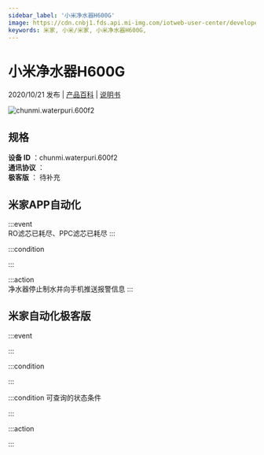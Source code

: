 ```yaml
---
sidebar_label: '小米净水器H600G'
image: https://cdn.cnbj1.fds.api.mi-img.com/iotweb-user-center/developer_1679047725765SCzVVCVR.png?GalaxyAccessKeyId=AKVGLQWBOVIRQ3XLEW&Expires=9223372036854775807&Signature=9s4LpcZ45HB6g1H6aPZVLvHAKTo=
keywords: 米家, 小米/米家, 小米净水器H600G, 
---
```

# 小米净水器H600G

2020/10/21 发布 | [产品百科](https://home.mi.com/webapp/content/baike/product/index.html?model=chunmi.waterpuri.600f2/) | [说明书](https://home.mi.com/views/introduction.html?model=chunmi.waterpuri.600f2&region=cn)

![chunmi.waterpuri.600f2](https://cdn.cnbj1.fds.api.mi-img.com/iotweb-user-center/developer_1679047725765SCzVVCVR.png?GalaxyAccessKeyId=AKVGLQWBOVIRQ3XLEW&Expires=9223372036854775807&Signature=9s4LpcZ45HB6g1H6aPZVLvHAKTo=)

## 规格  
> 
**设备 ID** ：chunmi.waterpuri.600f2  
**通讯协议** ：  
**极客版**  ： 待补充 


## 米家APP自动化  

:::event  
RO滤芯已耗尽、PPC滤芯已耗尽
:::

:::condition  

:::

:::action   
净水器停止制水并向手机推送报警信息
:::

## 米家自动化极客版  

:::event  

:::

:::condition  

:::

:::condition 可查询的状态条件  

:::

:::action  

:::

        
